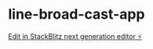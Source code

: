 # line-broad-cast-app

[Edit in StackBlitz next generation editor ⚡️](https://stackblitz.com/~/github.com/watanabe-tsubasa/line-broad-cast-app)